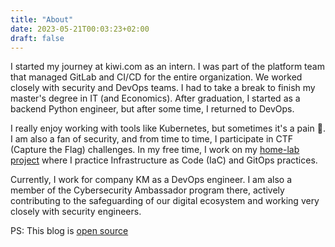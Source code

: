 ```yaml
---
title: "About"
date: 2023-05-21T00:03:23+02:00
draft: false
---
```


I started my journey at kiwi.com as an intern. I was part of the platform team that managed GitLab and CI/CD for the entire organization. We worked closely with security and DevOps teams. I had to take a break to finish my master's degree in IT (and Economics). After graduation, I started as a backend Python engineer, but after some time, I returned to DevOps.

I really enjoy working with tools like Kubernetes, but sometimes it's a pain 🤣. I am also a fan of security, and from time to time, I participate in CTF (Capture the Flag) challenges. In my free time, I work on my [home-lab project](https://github.com/axeII/home-ops) where I practice Infrastructure as Code (IaC) and GitOps practices.

Currently, I work for company KM as a DevOps engineer. I am also a member of the Cybersecurity Ambassador program there, actively contributing to the safeguarding of our digital ecosystem and working very closely with security engineers.

PS: This blog is [open source](https://github.com/axeII/my-blog)
